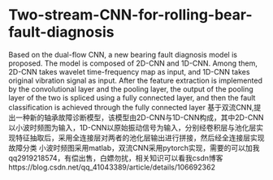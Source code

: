 # Two-stream-CNN-for-rolling-bear-fault-diagnosis
Based on the dual-flow CNN, a new bearing fault diagnosis model is proposed. The model is composed of 2D-CNN and 1D-CNN. Among them, 2D-CNN takes wavelet time-frequency map as input, and 1D-CNN takes original vibration signal as input. After the feature extraction is implemented by the convolutional layer and the pooling layer, the output of the pooling layer of the two is spliced using a fully connected layer, and then the fault classification is achieved through the fully connected layer
基于双流CNN,提出一种新的轴承故障诊断模型，该模型由2D-CNN与1D-CNN构成，其中2D-CNN以小波时频图为输入，1D-CNN以原始振动信号为输入，分别经卷积层与池化层实现特征抽取后，采用全连接层对两者的池化层输出进行拼接，然后经全连接层实现故障分类
小波时频图采用matlab，双流CNN采用pytorch实现，需要的可以加我qq2919218574，有偿出售，白嫖勿扰，相关知识可以看我csdn博客https://blog.csdn.net/qq_41043389/article/details/106692362
